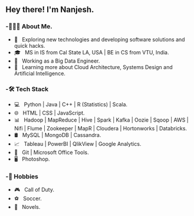 ### 



<h2>Hey there! I'm Nanjesh. </h2>
<h3> -👨🏻‍💻 About Me. </h3>

- 🤔 &nbsp; Exploring new technologies and developing software solutions and quick hacks.
- 🎓 &nbsp; MS in IS from Cal State LA, USA | BE in CS from VTU, India.
- 💼 &nbsp; Working as a Big Data Engineer.
- 🌱 &nbsp; Learning more about Cloud Architecture, Systems Design and Artificial Intelligence.

<h3> -🛠 Tech Stack </h3>

- 💻 &nbsp; Python | Java | C++ | R (Statistics) | Scala.
- 🌐 &nbsp; HTML | CSS | JavaScript.
- 📊 &nbsp; Hadoop | MapReduce | Hive | Spark | Kafka | Oozie | Sqoop | AWS | Nifi | Flume | Zookeeper | MapR | Cloudera | Hortonworks | Databricks.
- 🛢 &nbsp; MySQL | MongoDB | Cassandra.
- 📈 &nbsp; Tableau | PowerBI | QlikView | Google Analytics.
- 🔧 &nbsp; Git | Microsoft Office Tools.
- 🖥 &nbsp; Photoshop.

<h3> -🎨 Hobbies </h3>

- 🎮 &nbsp; Call of Duty.
- ⚽ &nbsp; Soccer.
- 📖 &nbsp; Novels.
















